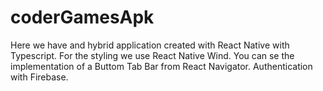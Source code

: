# coderGamesApk

Here we have and hybrid application created with React Native with Typescript.
For the styling we use React Native Wind.
You can se the implementation of a Buttom Tab Bar from React Navigator.
Authentication with Firebase.
